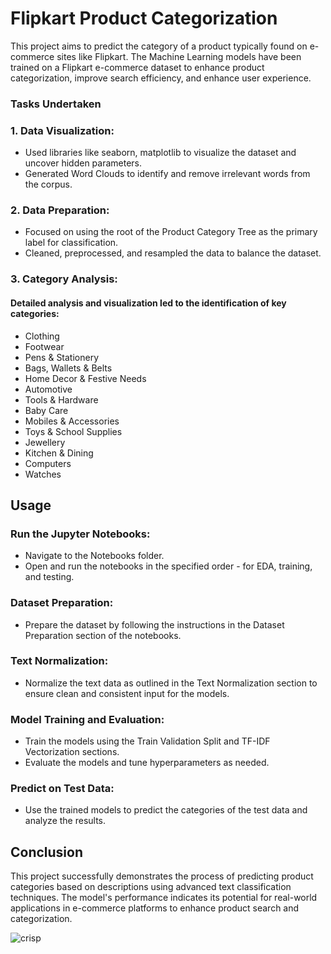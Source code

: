 
# Flipkart Product Categorization

This project aims to predict the category of a product typically found on e-commerce sites like Flipkart. The Machine Learning models have been trained on a Flipkart e-commerce dataset to enhance product categorization, improve search efficiency, and enhance user experience.

### Tasks Undertaken
### 1. Data Visualization:

- Used libraries like seaborn, matplotlib to visualize the dataset and uncover hidden parameters.
- Generated Word Clouds to identify and remove irrelevant words from the corpus.

### 2. Data Preparation:

- Focused on using the root of the Product Category Tree as the primary label for classification.
- Cleaned, preprocessed, and resampled the data to balance the dataset.

### 3. Category Analysis:

#### Detailed analysis and visualization led to the identification of key categories:

- Clothing
- Footwear
- Pens & Stationery
- Bags, Wallets & Belts
- Home Decor & Festive Needs
- Automotive
- Tools & Hardware
- Baby Care
- Mobiles & Accessories
- Toys & School Supplies
- Jewellery
- Kitchen & Dining
- Computers
- Watches
## Usage

 ### Run the Jupyter Notebooks:

- Navigate to the Notebooks folder.
- Open and run the notebooks in the specified order - for EDA, training, and testing.

### Dataset Preparation:

- Prepare the dataset by following the instructions in the Dataset Preparation section of the notebooks.

### Text Normalization:
 
- Normalize the text data as outlined in the Text Normalization section to ensure clean and consistent input for the models.

### Model Training and Evaluation:

- Train the models using the Train Validation Split and TF-IDF Vectorization sections.
- Evaluate the models and tune hyperparameters as needed.

### Predict on Test Data:

- Use the trained models to predict the categories of the test data and analyze the results.

## Conclusion

This project successfully demonstrates the process of predicting product categories based on descriptions using advanced text classification techniques. The model's performance indicates its potential for real-world applications in e-commerce platforms to enhance product search and categorization.


![crisp](https://github.com/user-attachments/assets/daa95aff-1ca6-4be2-8ac4-8c4f450fa351)
